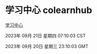 # 学习中心 colearnhub
[学习中心](http://219.139.196.56:56308/colearnhub/)

2023年 09月 21日 星期四 07:10:03 CST

2023年 09月 20日 星期三 23:10:03 GMT

